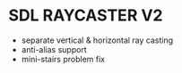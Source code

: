 <h1>SDL RAYCASTER V2</h1>

<ul>
    <li>separate vertical & horizontal ray casting</li>
    <li>anti-alias support</li>
    <li>mini-stairs problem fix</li>
</ul>


